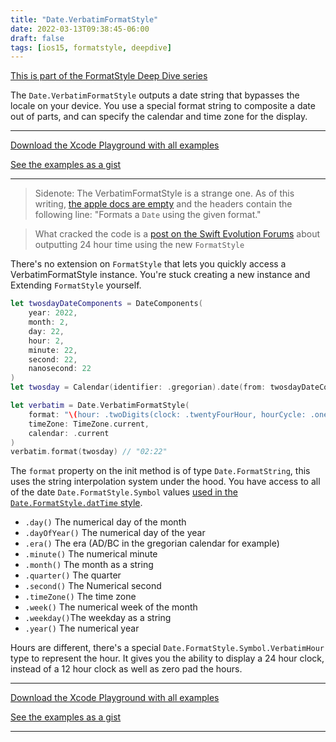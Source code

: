 ```yaml
---
title: "Date.VerbatimFormatStyle"
date: 2022-03-13T09:38:45-06:00
draft: false
tags: [ios15, formatstyle, deepdive]
---
```


[This is part of the FormatStyle Deep Dive series](/posts/formatstyle-deep-dive)

The `Date.VerbatimFormatStyle` outputs a date string that bypasses the locale on your device. You use a special format string to composite a date out of parts, and can specify the calendar and time zone for the display.

<hr>

[Download the Xcode Playground with all examples](https://github.com/brettohland/FormatStylesDeepDive/)

[See the examples as a gist](https://gist.github.com/brettohland/ac2fbd1446bc7bb64da491587b010e3c)

<hr>

> Sidenote: The VerbatimFormatStyle is a strange one. As of this writing, [the apple docs are empty](https://developer.apple.com/documentation/foundation/formatstyle) and the headers contain the following line: "Formats a `Date` using the given format."

> What cracked the code is a [post on the Swift Evolution Forums](https://forums.swift.org/t/new-date-formatstyle-anyway-to-do-24-hour/52994/34) about outputting 24 hour time using the new `FormatStyle`

There's no extension on `FormatStyle` that lets you quickly access a VerbatimFormatStyle instance. You're stuck creating a new instance and Extending `FormatStyle` yourself.

```Swift
let twosdayDateComponents = DateComponents(
    year: 2022,
    month: 2,
    day: 22,
    hour: 2,
    minute: 22,
    second: 22,
    nanosecond: 22
)
let twosday = Calendar(identifier: .gregorian).date(from: twosdayDateComponents)!

let verbatim = Date.VerbatimFormatStyle(
    format: "\(hour: .twoDigits(clock: .twentyFourHour, hourCycle: .oneBased)):\(minute: .twoDigits)",
    timeZone: TimeZone.current,
    calendar: .current
)
verbatim.format(twosday) // "02:22"
```

The `format` property on the init method is of type `Date.FormatString`, this uses the string interpolation system under the hood. You have access to all of the date `Date.FormatStyle.Symbol` values [used in the `Date.FormatStyle.datTime` style](/posts/date-and-formatstyle-and-you).

- `.day()` The numerical day of the month
- `.dayOfYear()` The numerical day of the year
- `.era()` The era (AD/BC in the gregorian calendar for example)
- `.minute()` The numerical minute
- `.month()` The month as a string
- `.quarter()` The quarter
- `.second()` The Numerical second
- `.timeZone()` The time zone
- `.week()` The numerical week of the month
- `.weekday()`The weekday as a string
- `.year()` The numerical year

Hours are different, there's a special `Date.FormatStyle.Symbol.VerbatimHour` type to represent the hour. It gives you the ability to display a 24 hour clock, instead of a 12 hour clock as well as zero pad the hours.

<hr>

[Download the Xcode Playground with all examples](https://github.com/brettohland/FormatStylesDeepDive/)

[See the examples as a gist](https://gist.github.com/brettohland/ac2fbd1446bc7bb64da491587b010e3c)

<hr>